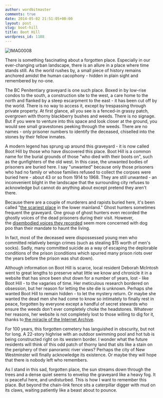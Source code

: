 ```yaml
---
author: wordbitmaster
comments: true
date: 2014-05-02 21:51:05+00:00
layout: post
slug: boot-hill
title: Boot Hill
wordpress_id: 1188
---
```


![IMAG0008](http://wordbitarchives.files.wordpress.com/2014/05/imag0008.jpg)

There is something fascinating about a forgotten place. Especially in our ever-changing urban landscape, there is an allure in a place where time stands still. As the world rushes by, a small piece of history remains anchored amidst the human cacophony - hidden in plain sight and remembered by no-one.


The BC Penitentiary graveyard is one such place. Boxed in by low-rise condos to the south, a construction site to the west, a care home to the north and flanked by a steep escarpment to the east - it has been cut off by the world. There is no way to access it, except by trespassing through private property. At first glance, all you see is a fenced-in grassy patch, overgrown with thorny blackberry bushes and weeds. There is no signage. But if you were to venture into this space and look closer at the ground, you would see small gravestones peeking through the weeds. There are no names - only prisoner numbers to identify the deceased, chiselled into the stones by their fellow inmates.




A modern legend has sprung up around this graveyard - it is now called Boot Hill by those who have discovered this place. Boot Hill is a common name for the burial grounds of those "who died with their boots on", such as the gunfighters of the old west. In this case, the unwanted bodies of prisoners are buried here. I say "unwanted" because only those prisoners who had no family or whose families refused to collect the corpses were buried here - about 43 or so from 1914 to 1968. They are still unwanted - an inconvenient blight in the landscape that the surrounding city refuses to acknowledge but cannot do anything about except pretend they aren't there.




Because there are a couple of murderers and rapists buried here, it's been called "[the scariest place](http://www.news1130.com/2013/10/31/want-a-scare-go-to-boothill-cemetery-if-you-can-find-it/) in the lower mainland." Ghost hunters sometimes frequent the graveyard. One group of ghost hunters even recorded the ghostly voices of the dead prisoners during their visit. However, the [disembodied voices they recorded](http://www.vancouverspooks.com/findings-2) seem more concerned with dog poo than their mandate to haunt the living.




In fact, most of the deceased were dispossessed young men who committed relatively benign crimes (such as stealing $15 worth of men's socks). Sadly, many committed suicide as a way of escaping the deplorable conditions of the prison (conditions which spurred many prison riots over the years before the prison was shut down).




Although information on Boot Hill is scarce, local resident Deborah McIntosh went to great lengths to preserve what little we know and chronicle it in a website that has since been shut down for a number of years, lost - like Boot Hill - to the vagaries of time. Her meticulous research bordered on obsession, but her reason for letting the site die is unknown. Perhaps she wanted Boot Hill to remain hidden - to let the mystery return. Or maybe she wanted the dead men she had come to know so intimately to finally rest in peace, forgotten by everyone except a handful of secret stewards who ensure the weeds don't ever completely choke the headstones. Whatever her reasons, her website is not completely lost to those willing to dig for it, thanks to[ the miracle of the Internet Archive](http://web.archive.org/web/20101012234203/http://www.boothill.ca/index.html).




For 100 years, this forgotten cemetery has languished in obscurity, but not for long. A 22-story highrise with an outdoor swimming pool and hot tub is being constructed right on its western border. I wonder what the future residents will think of this odd patch of thorny land that sits like a stain on the periphery of their panoramic river views? Perhaps the city of New Westminster will finally acknowledge its existence. Or maybe they will hope that there is nobody left who remembers.




As I stand in this sad, forgotten place, the sun streams down through the trees and a dense quiet seems to envelop the graveyard like a heavy fog. It is peaceful here, and undisturbed. This is how I want to remember this place. But beyond the chain-link fence sits a caterpillar digger with mud on its claws, waiting patiently like a beast about to pounce.
